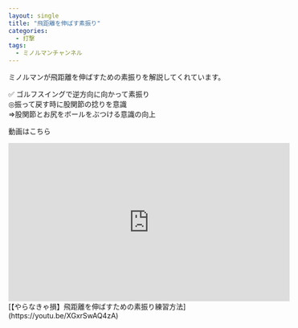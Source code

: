 ```yaml
---
layout: single
title: "飛距離を伸ばす素振り"
categories:
  - 打撃
tags:
  - ミノルマンチャンネル
---
```


ミノルマンが飛距離を伸ばすための素振りを解説してくれています。


✅ ゴルフスイングで逆方向に向かって素振り  
◎振って戻す時に股関節の捻りを意識  
=>股関節とお尻をボールをぶつける意識の向上  

動画はこちら
<iframe width="560" height="315" src="https://www.youtube.com/embed/XGxrSwAQ4zA" frameborder="0" allow="accelerometer; autoplay; encrypted-media; gyroscope; picture-in-picture" allowfullscreen></iframe>
[【やらなきゃ損】飛距離を伸ばすための素振り練習方法](https://youtu.be/XGxrSwAQ4zA)